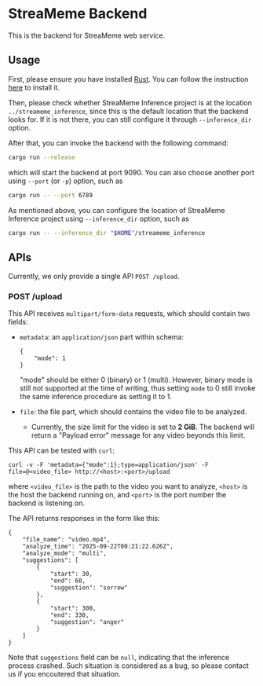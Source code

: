 # StreaMeme Backend

This is the backend for StreaMeme web service.

## Usage

First, please ensure you have installed [Rust](https://www.rust-lang.org/). You can follow the instruction [here](https://www.rust-lang.org/tools/install) to install it.

Then, please check whether StreaMeme Inference project is at the location `../streameme_inference`, since this is the default location that the backend looks for.
If it is not there, you can still configure it through `--inference_dir` option.

After that, you can invoke the backend with the following command:
```bash
cargo run --release
```
which will start the backend at port 9090. You can also choose another port using `--port` (or `-p`) option, such as
```bash
cargo run -- --port 6789
```
As mentioned above, you can configure the location of StreaMeme Inference project using `--inference_dir` option, such as
```bash
cargo run -- --inference_dir "$HOME"/streameme_inference
```
## APIs

Currently, we only provide a single API `POST /upload`. 

### POST /upload

This API receives `multipart/form-data` requests, which should contain two fields:

- `metadata`: an `application/json` part within schema:
    ```
    {
        "mode": 1
    }
    ```
    "mode" should be either 0 (binary) or 1 (multi). However, binary mode is still not supported at the time of writing, thus setting `mode` to 0 still invoke the same inference procedure as setting it to 1.

- `file`: the file part, which should contains the video file to be analyzed.
  - Currently, the size limit for the video is set to **2 GiB**. The backend will return a "Payload error" message for any video beyonds this limit.

This API can be tested with `curl`:
```
curl -v -F 'metadata={"mode":1};type=application/json' -F file=@<video_file> http://<host>:<port>/upload
```
where `<video_file>` is the path to the video you want to analyze, `<host>` is the host the backend running on, and `<port>` is the port number the backend is listening on.

The API returns responses in the form like this:
```
{
    "file_name": "video.mp4",
    "analyze_time": "2025-09-22T00:21:22.626Z", 
    "analyze_mode": "multi",
    "suggestions": [
        {
            "start": 30,
            "end": 60,
            "suggestion": "sorrow"
        },
        {
            "start": 300,
            "end": 330,
            "suggestion": "anger"
        }
    ]
}
```
Note that `suggestions` field can be `null`, indicating that the inference process crashed. Such situation is considered as a bug, so please contact us if you encoutered that situation.
